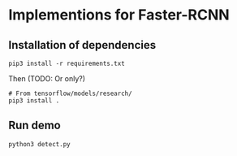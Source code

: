 # Implementions for Faster-RCNN
## Installation of dependencies
```
pip3 install -r requirements.txt
```
Then (TODO: Or only?)
```
# From tensorflow/models/research/
pip3 install .
```
## Run demo
```python
python3 detect.py
```
